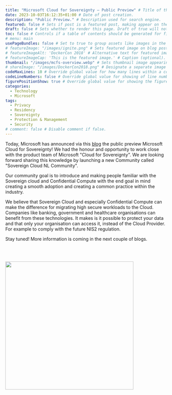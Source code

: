 ```yaml
---
title: "Microsoft Cloud for Sovereignty – Public Preview" # Title of the blog post.
date: 2023-10-03T16:12:35+01:00 # Date of post creation.
description: "Public Preview." # Description used for search engine.
featured: false # Sets if post is a featured post, making appear on the home page side bar.
draft: false # Sets whether to render this page. Draft of true will not be rendered.
toc: false # Controls if a table of contents should be generated for first-level links automatically.
# menu: main
usePageBundles: false # Set to true to group assets like images in the same folder as this post.
# featureImage: "/images/ignite.png" # Sets featured image on blog post.
# featureImageAlt: 'DockerCon 2018' # Alternative text for featured image.
# featureImageCap: 'This is the featured image.' # Caption (optional).
thumbnail: "/images/mcfs-overview.webp" # Sets thumbnail image appearing inside card on homepage.
# shareImage: "/images/DockerCon2018.png" # Designate a separate image for social media sharing.
codeMaxLines: 10 # Override global value for how many lines within a code block before auto-collapsing.
codeLineNumbers: false # Override global value for showing of line numbers within code block.
figurePositionShow: true # Override global value for showing the figure label.
categories:
  - Technology
  - Microsoft
tags:
  - Privacy
  - Residency
  - Sovereignty
  - Protection & Management
  - Security 
# comment: false # Disable comment if false.
---
```


Today, Microsoft has announced via this <a href="https://blogs.microsoft.com/blog/2023/10/03/unlocking-global-government-innovation-with-microsoft-cloud-for-sovereignty-public-preview-available-today/">blog</a> the public preview Microsoft Cloud for Sovereignty! We had the honour and opportunity to work close with the product team of Microsoft "Cloud for Sovereignty". We are looking forward sharing this knowledge by launching a new Community called "Sovereign Cloud NL Community".

Our community goal is to introduce and making people familiar with the Sovereign cloud and Confidential Compute with the end goal in mind creating a smooth adoption and creating a common practice within the industry.  

We believe that Sovereign Cloud and especially Confidential Compute can make the difference for migrating high secure workloads to the Cloud. Companies like banking, government and healthcare organisations can benefit from these technologies. It makes is it possible to protect your data and that only your organisation can access it, instead of the Cloud Provider. For example to comply with the future NIS2 regulation.

Stay tuned! More information is coming in the next couple of blogs.

<br><br>

<img src="/images/mcfs-overview.webp" width="400" height="400">

<br>
<br>

